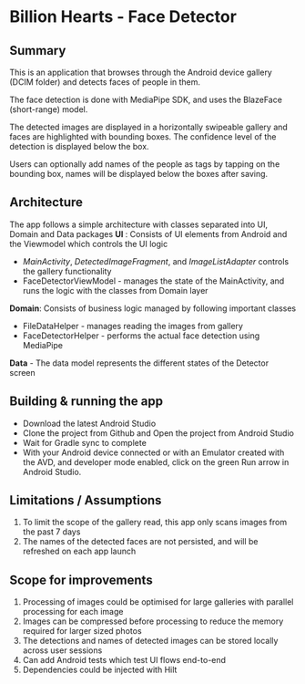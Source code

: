 Billion Hearts - Face Detector
==============================

## Summary
This is an application that browses through the Android device gallery (DCIM folder) and detects faces of people in them.

The face detection is done with MediaPipe SDK, and uses the BlazeFace (short-range) model.

The detected images are displayed in a horizontally swipeable gallery and faces are highlighted with bounding boxes. The confidence level of the detection is displayed below the box.

Users can optionally add names of the people as tags by tapping on the bounding box, names will be displayed below the boxes after saving.

## Architecture
The app follows a simple architecture with classes separated into UI, Domain and Data packages
**UI** : Consists of UI elements from Android and the Viewmodel which controls the UI logic
* *MainActivity*, *DetectedImageFragment*, and *ImageListAdapter* controls the gallery functionality
* FaceDetectorViewModel - manages the state of the MainActivity, and runs the logic with the classes from Domain layer

**Domain**: Consists of business logic managed by following important classes
* FileDataHelper - manages reading the images from gallery
* FaceDetectorHelper - performs the actual face detection using MediaPipe

**Data** - The data model represents the different states of the Detector screen

## Building & running the app
* Download the latest Android Studio
* Clone the project from Github and Open the project from Android Studio
* Wait for Gradle sync to complete
* With your Android device connected or with an Emulator created with the AVD, and developer mode enabled, click on the green Run arrow in Android Studio.

## Limitations / Assumptions
1. To limit the scope of the gallery read, this app only scans images from the past 7 days
2. The names of the detected faces are not persisted, and will be refreshed on each app launch

## Scope for improvements
1. Processing of images could be optimised for large galleries with parallel processing for each image
2. Images can be compressed before processing to reduce the memory required for larger sized photos
3. The detections and names of detected images can be stored locally across user sessions
4. Can add Android tests which test UI flows end-to-end
5. Dependencies could be injected with Hilt